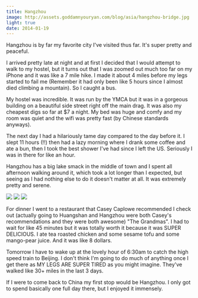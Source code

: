 ```yaml
---
title: Hangzhou
image: http://assets.goddamnyouryan.com/blog/asia/hangzhou-bridge.jpg
light: true
date: 2014-01-19
---
```


Hangzhou is by far my favorite city I've visited thus far. It's super pretty and peaceful.

I arrived pretty late at night and at first I decided that I would attempt to walk to my hostel, but it turns out that I was zoomed out much too far on my iPhone and it was like a 7 mile hike. I made it about 4 miles before my legs started to fail me (Remember it had only been like 5 hours since I almost died climbing a mountain). So I caught a bus.

My hostel was incredible. It was run by the YMCA but it was in a gorgeous building on a beautiful side street right off the main drag. It was also my cheapest digs so far at $7 a night. My bed was huge and comfy and my room was quiet and the wifi was pretty fast (by Chinese standards anyways).

The next day I had a hilariously tame day compared to the day before it. I slept 11 hours (!!) then had a lazy morning where I drank some coffee and ate a bun, then I took the best shower I've had since I left the US. Seriously I was in there for like an hour.

Hangzhou has a big lake smack in the middle of town and I spent all afternoon walking around it, which took a lot longer than I expected, but seeing as I had nothing else to do it doesn't matter at all. It was extremely pretty and serene.

![](http://assets.goddamnyouryan.com/blog/asia/hangzhou-forest.jpg)
![](http://assets.goddamnyouryan.com/blog/asia/hangzhou-lake.jpg)
![](http://assets.goddamnyouryan.com/blog/asia/hangzhou-creek.jpg)

For dinner I went to a restaurant that Casey Caplowe recommended I check out (actually going to Huangshan and Hangzhou were both Casey's recommendations and they were both awesome) "The Grandmas". I had to wait for like 45 minutes but it was totally worth it because it was SUPER DELICIOUS. I ate tea roasted chicken and some sesame tofu and some mango-pear juice. And it was like 8 dollars.

Tomorrow I have to wake up at the lovely hour of 6:30am to catch the high speed train to Beijing. I don't think I'm going to do much of anything once I get there as MY LEGS ARE SUPER TIRED as you might imagine. They've walked like 30+ miles in the last 3 days.

If I were to come back to China my first stop would be Hangzhou. I only got to spend basically one full day there, but I enjoyed it immensely.
